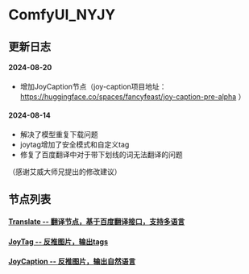 # ComfyUI_NYJY
## 更新日志
#### 2024-08-20
- 增加JoyCaption节点（joy-caption项目地址：https://huggingface.co/spaces/fancyfeast/joy-caption-pre-alpha ）

#### 2024-08-14
- 解决了模型重复下载问题
- joytag增加了安全模式和自定义tag
- 修复了百度翻译中对于带下划线的词无法翻译的问题

（感谢艾威大师兄提出的修改建议）

## 节点列表
#### [Translate -- 翻译节点，基于百度翻译接口，支持多语言](docs/translate.md)

#### [JoyTag -- 反推图片，输出tags](docs/joytag.md)

#### [JoyCaption -- 反推图片，输出自然语言](docs/joycaption.md)

